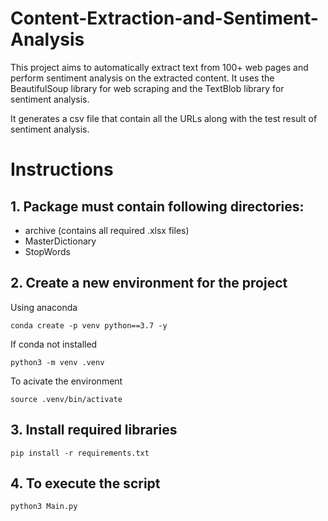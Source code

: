 # Content-Extraction-and-Sentiment-Analysis

This project aims to automatically extract text from 100+ web pages and perform sentiment analysis on the extracted content. It uses the BeautifulSoup library for web scraping and the TextBlob library for sentiment analysis.


It generates a csv file that contain all the URLs along with the test result of sentiment analysis.



# Instructions

## 1. Package must contain following directories:
- archive (contains all required .xlsx files)
- MasterDictionary 
- StopWords


## 2. Create a new environment for the project

Using anaconda
```
conda create -p venv python==3.7 -y
```

If conda not installed
```
python3 -m venv .venv
```
To acivate the environment
```
source .venv/bin/activate
```

## 3. Install required libraries
```
pip install -r requirements.txt
```

## 4. To execute the script
```
python3 Main.py
```
